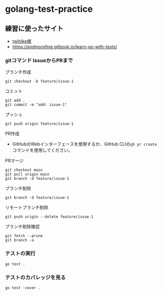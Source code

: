 # golang-test-practice

## 練習に使ったサイト
- [twihike様](https://www.twihike.dev/docs/golang-primer/testing)
- https://andmorefine.gitbook.io/learn-go-with-tests/

### gitコマンド IssueからPRまで
ブランチ作成
```
git checkout -b feature/issue-1
```

コミット
```
git add .
git commit -m "add: issue-1"
```

プッシュ
```
git push origin feature/issue-1
```

PR作成
- GitHubのWebインターフェースを使用するか、GitHub CLIの`gh pr create`コマンドを使用してください。

PRマージ
```
git checkout main
git pull origin main
git branch -d feature/issue-1
```

ブランチ削除
```
git branch -d feature/issue-1
```

リモートブランチ削除
```
git push origin --delete feature/issue-1
```

ブランチ削除確認
```
git fetch --prune
git branch -a
```

### テストの実行
```
go test .
```

### テストのカバレッジを見る
```
go test -cover .
```